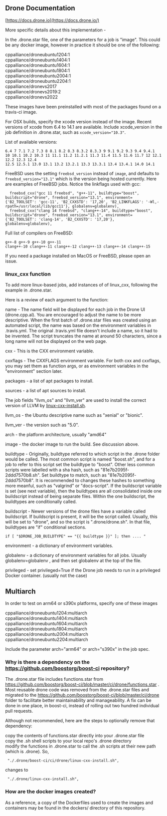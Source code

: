 
## Drone Documentation

[https://docs.drone.io](https://docs.drone.io/)

More specific details about this implementation -

In the .drone.star file, one of the parameters for a job is "image".  This could be any docker image, however in practice it should be one of the following:  
  
cppalliance/droneubuntu1204:1  
cppalliance/droneubuntu1404:1  
cppalliance/droneubuntu1604:1  
cppalliance/droneubuntu1804:1  
cppalliance/droneubuntu2004:1  
cppalliance/droneubuntu2204:1  
cppalliance/dronevs2017  
cppalliance/dronevs2019:2  
cppalliance/dronevs2022
  
These images have been preinstalled with most of the packages found on a travis-ci image.  

For OSX builds, specify the xcode version instead of the image. Recent versions of xcode from 6.4 to 14.1 are available. Include xcode_version in the job definition in .drone.star, such as `xcode_version="10.3"`.  

List of available versions:

```
6.4 7 7.1 7.2 7.3 8 8.1 8.2 8.3 8.3.2 8.3.3 9 9.1 9.2 9.3 9.4 9.4.1
10 10.1 10.2 10.3 11 11.1 11.2 11.2.1 11.3 11.4 11.5 11.6 11.7 12 12.1 12.2 12.3 12.4
12.5 12.5.1 13.0 13.1 13.2 13.2.1 13.3 13.3.1 13.4 13.4.1 14.0 14.1
```

FreeBSD uses the setting `freebsd_version` instead of `image`, and defaults to `freebsd_version="13.1"` which is the version being hosted currently. Here are examples of FreeBSD jobs. Notice the linkflags used with gcc:  

```
  freebsd_cxx("gcc 11 freebsd", "g++-11", buildtype="boost", buildscript="drone", freebsd_version="13.1", environment={'B2_TOOLSET': 'gcc-11', 'B2_CXXSTD': '17,20', 'B2_LINKFLAGS': '-Wl,-rpath=/usr/local/lib/gcc11'}, globalenv=globalenv),
  freebsd_cxx("clang 14 freebsd", "clang++-14", buildtype="boost", buildscript="drone", freebsd_version="13.1", environment={'B2_TOOLSET': 'clang-14', 'B2_CXXSTD': '17,20'}, globalenv=globalenv),
```

Full list of compilers on FreeBSD:  
```
g++-8 g++-9 g++-10 g++-11  
clang++-10 clang++-11 clang++-12 clang++-13 clang++-14 clang++-15  
```

If you need a package installed on MacOS or FreeBSD, please open an issue.  

### linux_cxx function

To add more linux-based jobs, add instances of of linux_cxx, following the example in .drone.star. 

Here is a review of each argument to the function:

name - The name field will be displayed for each job in the Drone UI (drone.cpp.al). You are encouraged to adjust the name to be more descriptive. When the first batch of .drone.star files was created using an automated script, the name was based on the environment variables in .travis.yml. The original .travis.yml file doesn't include a name, so it had to be invented. The script truncates the name at around 50 characters, since a long name will not be displayed on the web page.

cxx - This is the CXX environment variable.

cxxflags - The CXXFLAGS environment variable. For both cxx and cxxflags, you may set them as function args, or as environment variables in the "environment" section later.  

packages - a list of apt packages to install.

sources - a list of apt sources to install.

The job fields "llvm_os" and "llvm_ver" are used to install the correct version of LLVM by [linux-cxx-install.sh](https://github.com/boostorg/boost-ci/blob/master/ci/drone/linux-cxx-install.sh).  

llvm_os - the Ubuntu descriptive name such as "xenial" or "bionic".  

llvm_ver - the version such as "5.0".  

arch - the platform architecture, usually "amd64"

image - the docker image to run the build. See discussion above. 

buildtype - Originally, buildtype referred to which script in the .drone folder would be called. The most common script is named "boost.sh", and for a job to refer to this script set the buildtype to "boost". Other less common scripts were labelled with a sha hash, such as "81e7b2095f-2ddd7570b8.sh". Set buildtype to match, such as "81e7b2095f-2ddd7570b8". It is recommended to changes these hashes to something more meanful, such as "valgrind" or "docs-script".  If the buildscript variable is set (see next variable), then the buildtypes are all consolidated inside one buildscript instead of being separate files. Within the one buildscript, the buildtypes are conditionally called.  

buildscript - Newer versions of the drone files have a variable called buildscript. If buildscript is present, it will be the script called. Usually, this will be set to "drone", and so the script is ".drone/drone.sh". In that file, buildtypes are "if" conditional sections.  

```
if [ "$DRONE_JOB_BUILDTYPE" == "{{ buildtype }}" ]; then .... "
```

environment - a dictionary of environment variables.  

globalenv - a dictionary of environment variables for all jobs. Usually globalenv=globalenv , and then set globalenv at the top of the file.  

privileged - set privileged=True if the Drone job needs to run in a privileged Docker container. (usually not the case)  

## Multiarch

In order to test on arm64 or s390x platforms, specify one of these images  

cppalliance/droneubuntu1204:multiarch  
cppalliance/droneubuntu1404:multiarch  
cppalliance/droneubuntu1604:multiarch  
cppalliance/droneubuntu1804:multiarch  
cppalliance/droneubuntu2004:multiarch  
cppalliance/droneubuntu2204:multiarch  

Include the parameter arch="arm64" or arch="s390x" in the job spec.

### Why is there a dependency on the https://github.com/boostorg/boost-ci repository?  

The .drone.star file includes functions.star from https://github.com/boostorg/boost-ci/blob/master/ci/drone/functions.star . Most reusable drone code was removed from the .drone.star files and migrated to the https://github.com/boostorg/boost-ci/blob/master/ci/drone folder to facilitate better maintainability and manageability.  A fix can be done in one place, in boost-ci, instead of rolling out two hundred individual pull requests.   

Although not recommended, here are the steps to optionally remove that dependency:  

copy the contents of functions.star directly into your .drone.star file  
copy the .sh shell scripts to your local repo's .drone directory  
modify the functions in .drone.star to call the .sh scripts at their new path (which is .drone). So,  
```
 "./.drone/boost-ci/ci/drone/linux-cxx-install.sh",
```
changes to  
```
 "./.drone/linux-cxx-install.sh",
```

### How are the docker images created?  

As a reference, a copy of the Dockerfiles used to create the images and containers may be found in the dockers/ directory of this repository.   
